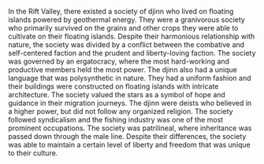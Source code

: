 In the Rift Valley, there existed a society of djinn who lived on floating islands powered by geothermal energy. They were a granivorous society who primarily survived on the grains and other crops they were able to cultivate on their floating islands. Despite their harmonious relationship with nature, the society was divided by a conflict between the combative and self-centered faction and the prudent and liberty-loving faction. The society was governed by an ergatocracy, where the most hard-working and productive members held the most power. The djinn also had a unique language that was polysynthetic in nature. They had a uniform fashion and their buildings were constructed on floating islands with intricate architecture. The society valued the stars as a symbol of hope and guidance in their migration journeys. The djinn were deists who believed in a higher power, but did not follow any organized religion. The society followed syndicalism and the fishing industry was one of the most prominent occupations. The society was patrilineal, where inheritance was passed down through the male line. Despite their differences, the society was able to maintain a certain level of liberty and freedom that was unique to their culture.